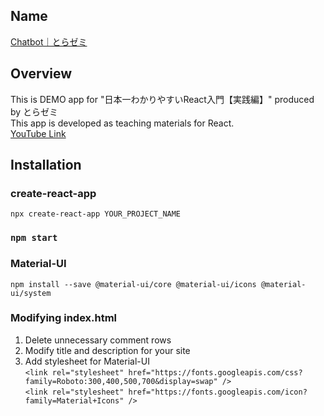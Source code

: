 ## Name
[Chatbot｜とらゼミ](https://chatbot-demo-1bc98.web.app/)

## Overview
This is DEMO app for "日本一わかりやすいReact入門【実践編】" produced by とらゼミ  
This app is developed as teaching materials for React.  
[YouTube Link](https://www.youtube.com/playlist?list=PLX8Rsrpnn3IVOk48awq_nKW0aFP0MGpnn)

## Installation
### create-react-app
`npx create-react-app YOUR_PROJECT_NAME`

### `npm start`

### Material-UI
`npm install --save @material-ui/core @material-ui/icons @material-ui/system`

### Modifying index.html
1. Delete unnecessary comment rows
2. Modify title and description for your site
3. Add stylesheet for Material-UI  
`<link rel="stylesheet" href="https://fonts.googleapis.com/css?family=Roboto:300,400,500,700&display=swap" />`  
`<link rel="stylesheet" href="https://fonts.googleapis.com/icon?family=Material+Icons" />`
